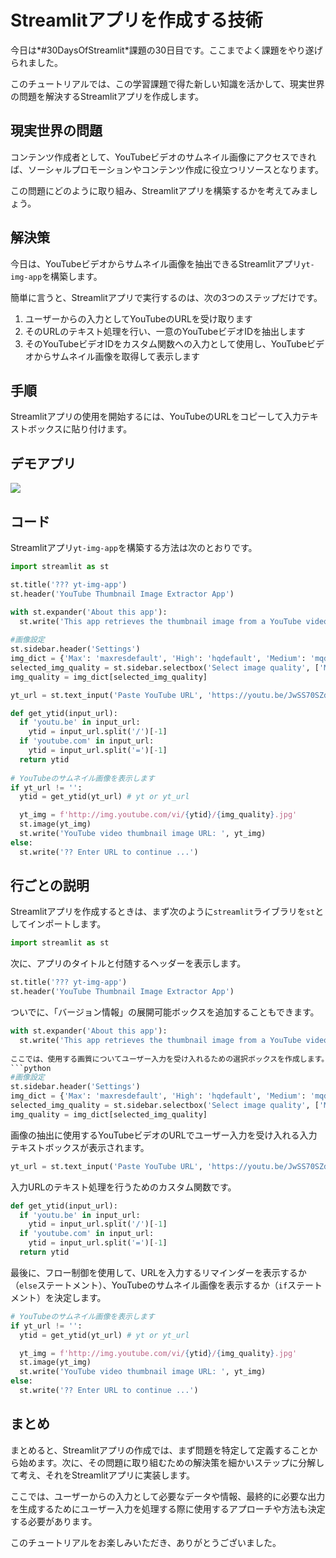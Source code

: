 # Streamlitアプリを作成する技術

今日は*#30DaysOfStreamlit*課題の30日目です。ここまでよく課題をやり遂げられました。

このチュートリアルでは、この学習課題で得た新しい知識を活かして、現実世界の問題を解決するStreamlitアプリを作成します。

## 現実世界の問題

コンテンツ作成者として、YouTubeビデオのサムネイル画像にアクセスできれば、ソーシャルプロモーションやコンテンツ作成に役立つリソースとなります。

この問題にどのように取り組み、Streamlitアプリを構築するかを考えてみましょう。

## 解決策

今日は、YouTubeビデオからサムネイル画像を抽出できるStreamlitアプリ`yt-img-app`を構築します。

簡単に言うと、Streamlitアプリで実行するのは、次の3つのステップだけです。

1. ユーザーからの入力としてYouTubeのURLを受け取ります
2. そのURLのテキスト処理を行い、一意のYouTubeビデオIDを抽出します
3. そのYouTubeビデオIDをカスタム関数への入力として使用し、YouTubeビデオからサムネイル画像を取得して表示します

## 手順

Streamlitアプリの使用を開始するには、YouTubeのURLをコピーして入力テキストボックスに貼り付けます。

## デモアプリ

[![](https://static.streamlit.io/badges/streamlit_badge_black_white.svg)](https://share.streamlit.io/dataprofessor/yt-img-app/ "Streamlitアプリ")

## コード

Streamlitアプリ`yt-img-app`を構築する方法は次のとおりです。

```python
import streamlit as st

st.title('??? yt-img-app')
st.header('YouTube Thumbnail Image Extractor App')

with st.expander('About this app'):
  st.write('This app retrieves the thumbnail image from a YouTube video.')
  
#画像設定
st.sidebar.header('Settings')
img_dict = {'Max': 'maxresdefault', 'High': 'hqdefault', 'Medium': 'mqdefault', 'Standard': 'sddefault'}
selected_img_quality = st.sidebar.selectbox('Select image quality', ['Max', 'High', 'Medium', 'Standard'])
img_quality = img_dict[selected_img_quality]

yt_url = st.text_input('Paste YouTube URL', 'https://youtu.be/JwSS70SZdyM')

def get_ytid(input_url):
  if 'youtu.be' in input_url:
    ytid = input_url.split('/')[-1]
  if 'youtube.com' in input_url:
    ytid = input_url.split('=')[-1]
  return ytid
    
# YouTubeのサムネイル画像を表示します
if yt_url != '':
  ytid = get_ytid(yt_url) # yt or yt_url

  yt_img = f'http://img.youtube.com/vi/{ytid}/{img_quality}.jpg'
  st.image(yt_img)
  st.write('YouTube video thumbnail image URL: ', yt_img)
else:
  st.write('?? Enter URL to continue ...')
```

## 行ごとの説明

Streamlitアプリを作成するときは、まず次のように`streamlit`ライブラリを`st`としてインポートします。

```python
import streamlit as st
```

次に、アプリのタイトルと付随するヘッダーを表示します。

```python
st.title('??? yt-img-app')
st.header('YouTube Thumbnail Image Extractor App')
```

ついでに、「バージョン情報」の展開可能ボックスを追加することもできます。

```python
with st.expander('About this app'):
  st.write('This app retrieves the thumbnail image from a YouTube video.')
 
ここでは、使用する画質についてユーザー入力を受け入れるための選択ボックスを作成します。
```python
#画像設定
st.sidebar.header('Settings')
img_dict = {'Max': 'maxresdefault', 'High': 'hqdefault', 'Medium': 'mqdefault', 'Standard': 'sddefault'}
selected_img_quality = st.sidebar.selectbox('Select image quality', ['Max', 'High', 'Medium', 'Standard'])
img_quality = img_dict[selected_img_quality]
```

画像の抽出に使用するYouTubeビデオのURLでユーザー入力を受け入れる入力テキストボックスが表示されます。

```python
yt_url = st.text_input('Paste YouTube URL', 'https://youtu.be/JwSS70SZdyM')
```

入力URLのテキスト処理を行うためのカスタム関数です。

```python
def get_ytid(input_url):
  if 'youtu.be' in input_url:
    ytid = input_url.split('/')[-1]
  if 'youtube.com' in input_url:
    ytid = input_url.split('=')[-1]
  return ytid
```

最後に、フロー制御を使用して、URLを入力するリマインダーを表示するか（`else`ステートメント）、YouTubeのサムネイル画像を表示するか（`if`ステートメント）を決定します。

```python
# YouTubeのサムネイル画像を表示します
if yt_url != '':
  ytid = get_ytid(yt_url) # yt or yt_url

  yt_img = f'http://img.youtube.com/vi/{ytid}/{img_quality}.jpg'
  st.image(yt_img)
  st.write('YouTube video thumbnail image URL: ', yt_img)
else:
  st.write('?? Enter URL to continue ...')
```

## まとめ

まとめると、Streamlitアプリの作成では、まず問題を特定して定義することから始めます。次に、その問題に取り組むための解決策を細かいステップに分解して考え、それをStreamlitアプリに実装します。

ここでは、ユーザーからの入力として必要なデータや情報、最終的に必要な出力を生成するためにユーザー入力を処理する際に使用するアプローチや方法も決定する必要があります。

このチュートリアルをお楽しみいただき、ありがとうございました。